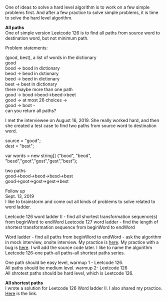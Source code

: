 One of ideas to solve a hard level algorithm is to work on a few simple problems first. And after a few practice to solve simple problems, it is time to solve the hard level algorithm. 

**All paths**<br>
One of simple version Leetcode 126 is to find all paths from source word to destination word, but not minimum path. 


Problem statements:<br>

(good, best), a list of words in the dictionary<br>
good<br>
bood -> bood in dictionary<br>
beod -> beod in dctionary<br>
beed -> beed in dictionary<br>
beet -> beet in dictionary<br>
there maybe more than one path<br>
good -> bood->beod->beed->beet<br>
good -> at most 26 choices -> <br>
good -> boot -<br>
can you return all paths?<br>


I met the interviewee on August 16, 2019. She really worked hard, and then she created a test case to find two paths from source word to destination word. <br>

source = "good"; <br>
dest = "best";<br>

var words = new string[] {"bood", "beod", "besd","goot","gost","gest","best"};<br>
  
two paths<br>
good->bood->beod->besd->best<br>
good->goot->gost->gest->best<br>

Follow up <br>
Sept. 13, 2019<br>
I like to brainstorm and come out all kinds of problems to solve related to word ladder. 

Leetcode 126 word ladder II - find all shortest transformation sequence(s) from beginWord to endWord
Leetcode 127 word ladder - find the length of shortest transformation sequence from beginWord to endWord

Word ladder - find all paths from beginWord to endWord - ask the algorithm in mock interview, onsite interview. My practice is [here](https://github.com/jianminchen/100-hard-level-algorithms-2018-summer-campaign/tree/master/leetcode%20126%20word%20ladder%20II/simple%20version%20for%20interview).
My practice with a bug is [here](). I will add the source code later. 
I like to name the algorithm Leetcode 126-one path-all paths-all shortest paths series. 

One path should be easy level, warmup 1 - Leetcode 126. <br>
All paths should be medium level. warmup 2- Leetcode 126<br>
All shrotest paths should be hard level, which is Leetcode 126. <br>

**All shortest paths**<br>
I wrote a solution for Leetcode 126 Word ladder II. I also shared my practice. <br>
[Here](https://leetcode.com/problems/word-ladder-ii/discuss/379124/c-creative-idea-to-create-a-graph-and-then-construct-shortest-path-map-practice-in-2019) is the link. 


